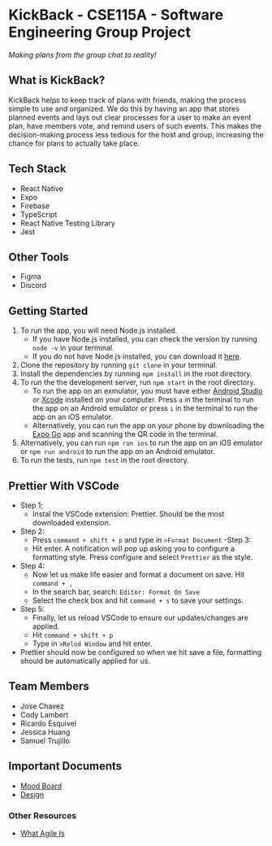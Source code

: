 # KickBack - CSE115A - Software Engineering Group Project

_Making plans from the group chat to reality!_

## What is KickBack?

KickBack helps to keep track of plans with friends, making the process simple to use and organized. We do this by having an app that stores planned events and lays out clear processes for a user to make an event plan, have members vote, and remind users of such events. This makes the decision-making process less tedious for the host and group, increasing the chance for plans to actually take place.

## Tech Stack

- React Native
- Expo
- Firebase
- TypeScript
- React Native Testing Library
- Jest

## Other Tools
- Figma
- Discord

## Getting Started

1. To run the app, you will need Node.js installed.
   - If you have Node.js installed, you can check the version by running `node -v` in your terminal.
   - If you do not have Node.js installed, you can download it [here](https://nodejs.org/en/download/).
2. Clone the repository by running `git clone` in your terminal.
3. Install the dependencies by running `npm install` in the root directory.
4. To run the the development server, run `npm start` in the root directory.
   - To run the app on an exmulator, you must have either [Android Studio](https://developer.android.com/studio) or [Xcode](https://developer.apple.com/xcode/) installed on your computer. Press `a` in the terminal to run the app on an Android emulator or press `i` in the terminal to run the app on an iOS emulator.
   - Alternatively, you can run the app on your phone by downloading the [Expo Go](https://expo.dev/client) app and scanning the QR code in the terminal.
5. Alternatively, you can run `npm run ios` to run the app on an iOS emulator or `npm run android` to run the app on an Android emulator.
6. To run the tests, run `npm test` in the root directory.

## Prettier With VSCode
- Step 1;
   - Instal the VSCode extension: Prettier. Should be the most downloaded extension.
- Step 2:
   - Press `command + shift + p` and type in `>Format Document`
-Step 3:
   - Hit enter. A notification will pop up asking you to configure a formatting style.
      Press configure and select `Prettier` as the style.
- Step 4:
   - Now let us make life easier and format a document on save. Hit `command + ,`
   - In the search bar, search: `Editor: Format On Save`
   - Select the check box and hit `command + s` to save your settings.
- Step 5:
   - Finally, let us reload VSCode to ensure our updates/changes are applied.
   -  Hit `command + shift + p`
   - Type in `>Relod Window` and hit enter.
- Prettier should now be configured so when we hit save a file, formatting should be 
   automatically applied for us. 


## Team Members

- Jose Chavez
- Cody Lambert
- Ricardo Esquivel
- Jessica Huang
- Samuel Trujillo

## Important Documents

- [Mood Board](https://www.figma.com/file/XdkA43g5a9kYNpI0tNyCUO/KickBack-Moodboard?node-id=0%3A1&t=42wjLoG4YRCPCacw-1)
- [Design](https://www.figma.com/file/IK7C2mnoJrh80PpY9Ki7d8/KickBack-High-fi?node-id=0%3A1&t=xP0ewGHmK7THyK9U-1)

### Other Resources

- [What Agile Is](https://www.atlassian.com/agile)
